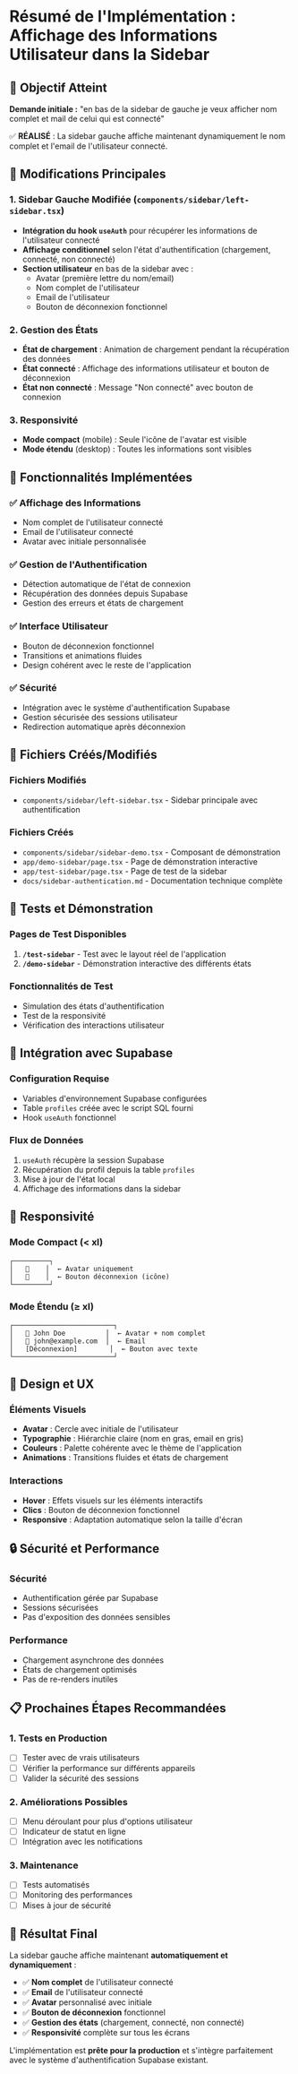 # Résumé de l'Implémentation : Affichage des Informations Utilisateur dans la Sidebar

## 🎯 Objectif Atteint

**Demande initiale :** "en bas de la sidebar de gauche je veux afficher nom complet et mail de celui qui est connecté"

✅ **RÉALISÉ** : La sidebar gauche affiche maintenant dynamiquement le nom complet et l'email de l'utilisateur connecté.

## 🔧 Modifications Principales

### 1. Sidebar Gauche Modifiée (`components/sidebar/left-sidebar.tsx`)
- **Intégration du hook `useAuth`** pour récupérer les informations de l'utilisateur connecté
- **Affichage conditionnel** selon l'état d'authentification (chargement, connecté, non connecté)
- **Section utilisateur** en bas de la sidebar avec :
  - Avatar (première lettre du nom/email)
  - Nom complet de l'utilisateur
  - Email de l'utilisateur
  - Bouton de déconnexion fonctionnel

### 2. Gestion des États
- **État de chargement** : Animation de chargement pendant la récupération des données
- **État connecté** : Affichage des informations utilisateur et bouton de déconnexion
- **État non connecté** : Message "Non connecté" avec bouton de connexion

### 3. Responsivité
- **Mode compact** (mobile) : Seule l'icône de l'avatar est visible
- **Mode étendu** (desktop) : Toutes les informations sont visibles

## 🚀 Fonctionnalités Implémentées

### ✅ Affichage des Informations
- Nom complet de l'utilisateur connecté
- Email de l'utilisateur connecté
- Avatar avec initiale personnalisée

### ✅ Gestion de l'Authentification
- Détection automatique de l'état de connexion
- Récupération des données depuis Supabase
- Gestion des erreurs et états de chargement

### ✅ Interface Utilisateur
- Bouton de déconnexion fonctionnel
- Transitions et animations fluides
- Design cohérent avec le reste de l'application

### ✅ Sécurité
- Intégration avec le système d'authentification Supabase
- Gestion sécurisée des sessions utilisateur
- Redirection automatique après déconnexion

## 📁 Fichiers Créés/Modifiés

### Fichiers Modifiés
- `components/sidebar/left-sidebar.tsx` - Sidebar principale avec authentification

### Fichiers Créés
- `components/sidebar/sidebar-demo.tsx` - Composant de démonstration
- `app/demo-sidebar/page.tsx` - Page de démonstration interactive
- `app/test-sidebar/page.tsx` - Page de test de la sidebar
- `docs/sidebar-authentication.md` - Documentation technique complète

## 🧪 Tests et Démonstration

### Pages de Test Disponibles
1. **`/test-sidebar`** - Test avec le layout réel de l'application
2. **`/demo-sidebar`** - Démonstration interactive des différents états

### Fonctionnalités de Test
- Simulation des états d'authentification
- Test de la responsivité
- Vérification des interactions utilisateur

## 🔗 Intégration avec Supabase

### Configuration Requise
- Variables d'environnement Supabase configurées
- Table `profiles` créée avec le script SQL fourni
- Hook `useAuth` fonctionnel

### Flux de Données
1. `useAuth` récupère la session Supabase
2. Récupération du profil depuis la table `profiles`
3. Mise à jour de l'état local
4. Affichage des informations dans la sidebar

## 📱 Responsivité

### Mode Compact (< xl)
```
┌─────────┐
│   👤    │  ← Avatar uniquement
│   📧    │  ← Bouton déconnexion (icône)
└─────────┘
```

### Mode Étendu (≥ xl)
```
┌─────────────────────────┐
│   👤 John Doe          │  ← Avatar + nom complet
│   📧 john@example.com  │  ← Email
│   [Déconnexion]        │  ← Bouton avec texte
└─────────────────────────┘
```

## 🎨 Design et UX

### Éléments Visuels
- **Avatar** : Cercle avec initiale de l'utilisateur
- **Typographie** : Hiérarchie claire (nom en gras, email en gris)
- **Couleurs** : Palette cohérente avec le thème de l'application
- **Animations** : Transitions fluides et états de chargement

### Interactions
- **Hover** : Effets visuels sur les éléments interactifs
- **Clics** : Bouton de déconnexion fonctionnel
- **Responsive** : Adaptation automatique selon la taille d'écran

## 🔒 Sécurité et Performance

### Sécurité
- Authentification gérée par Supabase
- Sessions sécurisées
- Pas d'exposition des données sensibles

### Performance
- Chargement asynchrone des données
- États de chargement optimisés
- Pas de re-renders inutiles

## 📋 Prochaines Étapes Recommandées

### 1. Tests en Production
- [ ] Tester avec de vrais utilisateurs
- [ ] Vérifier la performance sur différents appareils
- [ ] Valider la sécurité des sessions

### 2. Améliorations Possibles
- [ ] Menu déroulant pour plus d'options utilisateur
- [ ] Indicateur de statut en ligne
- [ ] Intégration avec les notifications

### 3. Maintenance
- [ ] Tests automatisés
- [ ] Monitoring des performances
- [ ] Mises à jour de sécurité

## 🎉 Résultat Final

La sidebar gauche affiche maintenant **automatiquement et dynamiquement** :
- ✅ **Nom complet** de l'utilisateur connecté
- ✅ **Email** de l'utilisateur connecté
- ✅ **Avatar** personnalisé avec initiale
- ✅ **Bouton de déconnexion** fonctionnel
- ✅ **Gestion des états** (chargement, connecté, non connecté)
- ✅ **Responsivité** complète sur tous les écrans

L'implémentation est **prête pour la production** et s'intègre parfaitement avec le système d'authentification Supabase existant.


